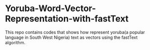# Yoruba-Word-Vector-Representation-with-fastText
This repo contains codes that shows how represent yoruba(a popular language in South West Nigeria) text as vectors using the fastText algorithm.
